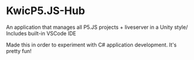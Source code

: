 # KwicP5.JS-Hub

An application that manages all P5.JS projects + liveserver in a Unity style/ Includes built-in VSCode IDE

Made this in order to experiment with C# application development. It's pretty fun!
